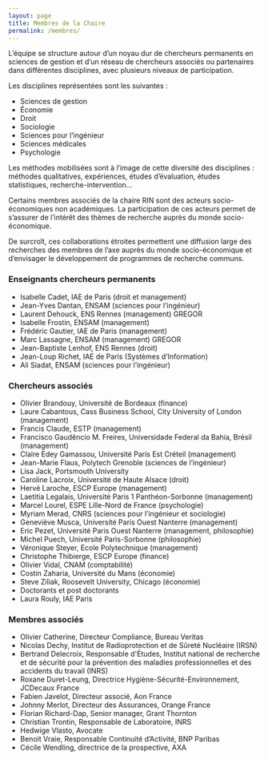```yaml
---
layout: page
title: Membres de la Chaire
permalink: /membres/
---
```


L’équipe se structure autour d’un noyau dur de chercheurs permanents en sciences de gestion et d’un réseau de chercheurs associés ou partenaires dans différentes disciplines, avec plusieurs niveaux de participation. 

Les disciplines représentées sont les suivantes :

<ul>
    <li>Sciences de gestion</li>
    <li>Économie</li>
    <li>Droit</li>
    <li>Sociologie</li>
    <li>Sciences pour l’ingénieur</li>
    <li>Sciences médicales</li>
    <li>Psychologie</li>
</ul>

Les méthodes mobilisées sont à l’image de cette diversité des disciplines : méthodes qualitatives, expériences, études d’évaluation, études statistiques, recherche-intervention… 

Certains membres associés de la chaire RIN sont des acteurs socio-économiques non académiques. La participation de ces acteurs permet de s’assurer de l’intérêt des thèmes de recherche auprès du monde socio-économique. 

De surcroît, ces collaborations étroites permettent une diffusion large des recherches des membres de l’axe auprès du monde socio-économique et d’envisager le développement de programmes de recherche communs.

### Enseignants chercheurs permanents
<ul>
    <li>Isabelle Cadet, IAE de Paris (droit et management)</li>
    <li>Jean-Yves Dantan, ENSAM (sciences pour l’ingénieur)</li>
    <li>Laurent Dehouck, ENS Rennes (management) GREGOR</li>
    <li>Isabelle Frostin, ENSAM (management)</li>
    <li>Frédéric Gautier, IAE de Paris (management)</li>
    <li>Marc Lassagne, ENSAM (management) GREGOR</li>
    <li>Jean-Baptiste Lenhof, ENS Rennes (droit)</li>
    <li>Jean-Loup Richet, IAE de Paris (Systèmes d’Information)</li>
    <li>Ali Siadat, ENSAM (sciences pour l’ingénieur)</li>
</ul>

### Chercheurs associés
<ul>
    <li>Olivier Brandouy, Université de Bordeaux (finance)</li>
    <li>Laure Cabantous, Cass Business School, City University of London (management)</li>
    <li>Francis Claude, ESTP (management)</li>
    <li>Francisco Gaudêncio M. Freires, Universidade Federal da Bahia, Brésil (management)</li>
    <li>Claire Edey Gamassou, Université Paris Est Créteil (management)</li>
    <li>Jean-Marie Flaus, Polytech Grenoble (sciences de l’ingénieur)</li>
    <li>Lisa Jack, Portsmouth University</li>
    <li>Caroline Lacroix, Université de Haute Alsace (droit)</li>
    <li>Hervé Laroche, ESCP Europe (management)</li>
    <li>Laetitia Legalais, Université Paris 1 Panthéon-Sorbonne (management)</li>
    <li>Marcel Lourel, ESPE Lille-Nord de France (psychologie)</li>
    <li>Myriam Merad, CNRS (sciences pour l’ingénieur et sociologie)</li>
    <li>Geneviève Musca, Université Paris Ouest Nanterre (management)</li>
    <li>Eric Pezet, Université Paris Ouest Nanterre (management, philosophie)</li>
    <li>Michel Puech, Université Paris-Sorbonne (philosophie)</li>
    <li>Véronique Steyer, Ecole Polytechnique (management)</li>
    <li>Christophe Thibierge, ESCP Europe (finance)</li>
    <li>Olivier Vidal, CNAM (comptabilité)</li>
    <li>Costin Zaharia, Université du Mans (économie)</li>
    <li>Steve Ziliak, Roosevelt University, Chicago (économie)</li>
    <li>Doctorants et post doctorants</li>
    <li>Laura Rouly, IAE Paris</li>
</ul>

### Membres associés
<ul>
    <li>Olivier Catherine, Directeur Compliance, Bureau Veritas</li>
    <li>Nicolas Dechy, Institut de Radioprotection et de Sûreté Nucléaire (IRSN)</li>
    <li>Bertrand Delecroix, Responsable d'Études, Institut national de recherche et de sécurité pour la prévention des maladies professionnelles et des accidents du travail (INRS)</li>
    <li>Roxane Duret-Leung, Directrice Hygiène-Sécurité-Environnement, JCDecaux France</li>
    <li>Fabien Javelot, Directeur associé, Aon France</li>
    <li>Johnny Merlot, Directeur des Assurances, Orange France</li>
    <li>Florian Richard-Dap, Senior manager, Grant Thornton</li>
    <li>Christian Trontin, Responsable de Laboratoire, INRS</li>
    <li>Hedwige Vlasto, Avocate</li>
    <li>Benoit Vraie, Responsable Continuité d’Activité, BNP Paribas</li>   
    <li>Cécile Wendling, directrice de la prospective, AXA</li>
</ul>
